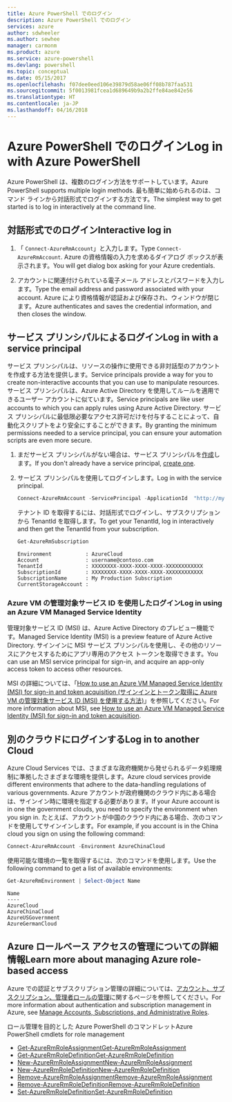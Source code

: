 ```yaml
---
title: Azure PowerShell でのログイン
description: Azure PowerShell でのログイン
services: azure
author: sdwheeler
ms.author: sewhee
manager: carmonm
ms.product: azure
ms.service: azure-powershell
ms.devlang: powershell
ms.topic: conceptual
ms.date: 05/15/2017
ms.openlocfilehash: f07dee0eed106e39879d58ae06ff08b787faa531
ms.sourcegitcommit: 5f0013981fcea1d689649b9a2b2ffe84ae842e56
ms.translationtype: HT
ms.contentlocale: ja-JP
ms.lasthandoff: 04/16/2018
---
```

# <a name="log-in-with-azure-powershell"></a><span data-ttu-id="0b563-103">Azure PowerShell でのログイン</span><span class="sxs-lookup"><span data-stu-id="0b563-103">Log in with Azure PowerShell</span></span>

<span data-ttu-id="0b563-104">Azure PowerShell は、複数のログイン方法をサポートしています。</span><span class="sxs-lookup"><span data-stu-id="0b563-104">Azure PowerShell supports multiple login methods.</span></span> <span data-ttu-id="0b563-105">最も簡単に始められるのは、コマンド ラインから対話形式でログインする方法です。</span><span class="sxs-lookup"><span data-stu-id="0b563-105">The simplest way to get started is to log in interactively at the command line.</span></span>

## <a name="interactive-log-in"></a><span data-ttu-id="0b563-106">対話形式でのログイン</span><span class="sxs-lookup"><span data-stu-id="0b563-106">Interactive log in</span></span>

1. <span data-ttu-id="0b563-107">「 `Connect-AzureRmAccount`」と入力します。</span><span class="sxs-lookup"><span data-stu-id="0b563-107">Type `Connect-AzureRmAccount`.</span></span> <span data-ttu-id="0b563-108">Azure の資格情報の入力を求めるダイアログ ボックスが表示されます。</span><span class="sxs-lookup"><span data-stu-id="0b563-108">You will get dialog box asking for your Azure credentials.</span></span>

2. <span data-ttu-id="0b563-109">アカウントに関連付けられている電子メール アドレスとパスワードを入力します。</span><span class="sxs-lookup"><span data-stu-id="0b563-109">Type the email address and password associated with your account.</span></span> <span data-ttu-id="0b563-110">Azure により資格情報が認証および保存され、ウィンドウが閉じます。</span><span class="sxs-lookup"><span data-stu-id="0b563-110">Azure authenticates and saves the credential information, and then closes the window.</span></span>

## <a name="log-in-with-a-service-principal"></a><span data-ttu-id="0b563-111">サービス プリンシパルによるログイン</span><span class="sxs-lookup"><span data-stu-id="0b563-111">Log in with a service principal</span></span>

<span data-ttu-id="0b563-112">サービス プリンシパルは、リソースの操作に使用できる非対話型のアカウントを作成する方法を提供します。</span><span class="sxs-lookup"><span data-stu-id="0b563-112">Service principals provide a way for you to create non-interactive accounts that you can use to manipulate resources.</span></span> <span data-ttu-id="0b563-113">サービス プリンシパルは、Azure Active Directory を使用してルールを適用できるユーザー アカウントに似ています。</span><span class="sxs-lookup"><span data-stu-id="0b563-113">Service principals are like user accounts to which you can apply rules using Azure Active Directory.</span></span> <span data-ttu-id="0b563-114">サービス プリンシパルに最低限必要なアクセス許可だけを付与することによって、自動化スクリプトをより安全にすることができます。</span><span class="sxs-lookup"><span data-stu-id="0b563-114">By granting the minimum permissions needed to a service principal, you can ensure your automation scripts are even more secure.</span></span>

1. <span data-ttu-id="0b563-115">まだサービス プリンシパルがない場合は、サービス プリンシパルを[作成](create-azure-service-principal-azureps.md)します。</span><span class="sxs-lookup"><span data-stu-id="0b563-115">If you don't already have a service principal, [create one](create-azure-service-principal-azureps.md).</span></span>

2. <span data-ttu-id="0b563-116">サービス プリンシパルを使用してログインします。</span><span class="sxs-lookup"><span data-stu-id="0b563-116">Log in with the service principal.</span></span>

    ```powershell
    Connect-AzureRmAccount -ServicePrincipal -ApplicationId  "http://my-app" -Credential $pscredential -TenantId $tenantid
    ```

    <span data-ttu-id="0b563-117">テナント ID を取得するには、対話形式でログインし、サブスクリプションから TenantId を取得します。</span><span class="sxs-lookup"><span data-stu-id="0b563-117">To get your TenantId, log in interactively and then get the TenantId from your subscription.</span></span>

    ```powershell
    Get-AzureRmSubscription
    ```

    ```
    Environment           : AzureCloud
    Account               : username@contoso.com
    TenantId              : XXXXXXXX-XXXX-XXXX-XXXX-XXXXXXXXXXXX
    SubscriptionId        : XXXXXXXX-XXXX-XXXX-XXXX-XXXXXXXXXXXX
    SubscriptionName      : My Production Subscription
    CurrentStorageAccount :
    ```

### <a name="log-in-using-an-azure-vm-managed-service-identity"></a><span data-ttu-id="0b563-118">Azure VM の管理対象サービス ID を使用したログイン</span><span class="sxs-lookup"><span data-stu-id="0b563-118">Log in using an Azure VM Managed Service Identity</span></span>

<span data-ttu-id="0b563-119">管理対象サービス ID (MSI) は、Azure Active Directory のプレビュー機能です。</span><span class="sxs-lookup"><span data-stu-id="0b563-119">Managed Service Identity (MSI) is a preview feature of Azure Active Directory.</span></span> <span data-ttu-id="0b563-120">サインインに MSI サービス プリンシパルを使用し、その他のリソースにアクセスするためにアプリ専用のアクセス トークンを取得できます。</span><span class="sxs-lookup"><span data-stu-id="0b563-120">You can use an MSI service principal for sign-in, and acquire an app-only access token to access other resources.</span></span>

<span data-ttu-id="0b563-121">MSI の詳細については、「[How to use an Azure VM Managed Service Identity (MSI) for sign-in and token acquisition (サインインとトークン取得に Azure VM の管理対象サービス ID (MSI) を使用する方法)](/azure/active-directory/msi-how-to-get-access-token-using-msi)」を参照してください。</span><span class="sxs-lookup"><span data-stu-id="0b563-121">For more information about MSI, see [How to use an Azure VM Managed Service Identity (MSI) for sign-in and token acquisition](/azure/active-directory/msi-how-to-get-access-token-using-msi).</span></span>

## <a name="log-in-to-another-cloud"></a><span data-ttu-id="0b563-122">別のクラウドにログインする</span><span class="sxs-lookup"><span data-stu-id="0b563-122">Log in to another Cloud</span></span>

<span data-ttu-id="0b563-123">Azure Cloud Services では、さまざまな政府機関から発せられるデータ処理規制に準拠したさまざまな環境を提供します。</span><span class="sxs-lookup"><span data-stu-id="0b563-123">Azure cloud services provide different environments that adhere to the data-handling regulations of various governments.</span></span> <span data-ttu-id="0b563-124">Azure アカウントが政府機関のクラウド内にある場合は、サインイン時に環境を指定する必要があります。</span><span class="sxs-lookup"><span data-stu-id="0b563-124">If your Azure account is in one the government clouds, you need to specify the environment when you sign in.</span></span> <span data-ttu-id="0b563-125">たとえば、アカウントが中国のクラウド内にある場合、次のコマンドを使用してサインインします。</span><span class="sxs-lookup"><span data-stu-id="0b563-125">For example, if you account is in the China cloud you sign on using the following command:</span></span>

```powershell
Connect-AzureRmAccount -Environment AzureChinaCloud
```

<span data-ttu-id="0b563-126">使用可能な環境の一覧を取得するには、次のコマンドを使用します。</span><span class="sxs-lookup"><span data-stu-id="0b563-126">Use the following command to get a list of available environments:</span></span>

```powershell
Get-AzureRmEnvironment | Select-Object Name
```

```
Name
----
AzureCloud
AzureChinaCloud
AzureUSGovernment
AzureGermanCloud
```

## <a name="learn-more-about-managing-azure-role-based-access"></a><span data-ttu-id="0b563-127">Azure ロールベース アクセスの管理についての詳細情報</span><span class="sxs-lookup"><span data-stu-id="0b563-127">Learn more about managing Azure role-based access</span></span>

<span data-ttu-id="0b563-128">Azure での認証とサブスクリプション管理の詳細については、[アカウント、サブスクリプション、管理者ロールの管理](/azure/active-directory/role-based-access-control-configure)に関するページを参照してください。</span><span class="sxs-lookup"><span data-stu-id="0b563-128">For more information about authentication and subscription management in Azure, see [Manage Accounts, Subscriptions, and Administrative Roles](/azure/active-directory/role-based-access-control-configure).</span></span>

<span data-ttu-id="0b563-129">ロール管理を目的とした Azure PowerShell のコマンドレット</span><span class="sxs-lookup"><span data-stu-id="0b563-129">Azure PowerShell cmdlets for role management</span></span>

* [<span data-ttu-id="0b563-130">Get-AzureRmRoleAssignment</span><span class="sxs-lookup"><span data-stu-id="0b563-130">Get-AzureRmRoleAssignment</span></span>](/powershell/module/AzureRM.Resources/Get-AzureRmRoleAssignment)
* [<span data-ttu-id="0b563-131">Get-AzureRmRoleDefinition</span><span class="sxs-lookup"><span data-stu-id="0b563-131">Get-AzureRmRoleDefinition</span></span>](/powershell/module/AzureRM.Resources/Get-AzureRmRoleDefinition)
* [<span data-ttu-id="0b563-132">New-AzureRmRoleAssignment</span><span class="sxs-lookup"><span data-stu-id="0b563-132">New-AzureRmRoleAssignment</span></span>](/powershell/module/AzureRM.Resources/New-AzureRmRoleAssignment)
* [<span data-ttu-id="0b563-133">New-AzureRmRoleDefinition</span><span class="sxs-lookup"><span data-stu-id="0b563-133">New-AzureRmRoleDefinition</span></span>](/powershell/module/AzureRM.Resources/New-AzureRmRoleDefinition)
* [<span data-ttu-id="0b563-134">Remove-AzureRmRoleAssignment</span><span class="sxs-lookup"><span data-stu-id="0b563-134">Remove-AzureRmRoleAssignment</span></span>](/powershell/module/AzureRM.Resources/Remove-AzureRmRoleAssignment)
* [<span data-ttu-id="0b563-135">Remove-AzureRmRoleDefinition</span><span class="sxs-lookup"><span data-stu-id="0b563-135">Remove-AzureRmRoleDefinition</span></span>](/powershell/module/AzureRM.Resources/Remove-AzureRmRoleDefinition)
* [<span data-ttu-id="0b563-136">Set-AzureRmRoleDefinition</span><span class="sxs-lookup"><span data-stu-id="0b563-136">Set-AzureRmRoleDefinition</span></span>](/powershell/moduel/AzureRM.Resources/Set-AzureRmRoleDefinition)
